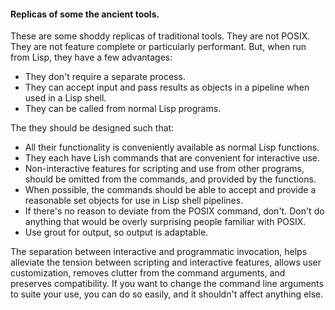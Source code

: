 #### Replicas of some the ancient tools.

These are some shoddy replicas of traditional tools. They are not POSIX.
They are not feature complete or particularly performant. But, when run from
Lisp, they have a few advantages:

 - They don't require a separate process.
 - They can accept input and pass results as objects in a pipeline when used
   in a Lisp shell.
 - They can be called from normal Lisp programs.

The they should be designed such that:

  - All their functionality is conveniently available as normal Lisp functions.
  - They each have Lish commands that are convenient for interactive use.
  - Non-interactive features for scripting and use from other programs, should
    be omitted from the commands, and provided by the functions.
  - When possible, the commands should be able to accept and provide a
    reasonable set objects for use in Lisp shell pipelines.
  - If there's no reason to deviate from the POSIX command, don't. Don't do
    anything that would be overly surprising people familiar with POSIX.
  - Use grout for output, so output is adaptable.

The separation between interactive and programmatic invocation, helps
alleviate the tension between scripting and interactive features, allows user
customization, removes clutter from the command arguments, and preserves
compatibility. If you want to change the command line arguments to suite your
use, you can do so easily, and it shouldn't affect anything else.
